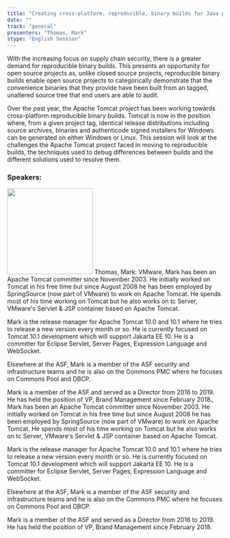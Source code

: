 ```yaml
---
title: "Creating cross-platform, reproducible, binary builds for Java projects"
date: "" 
track: "general"
presenters: "Thomas, Mark"
stype: "English Session"
---
```

With the increasing focus on supply chain security, there is a greater demand for reproducible binary builds. This presents an opportunity for open source projects as, unlike closed source projects, reproducible binary builds enable open source projects to categorically demonstrate that the convenience binaries that they provide have been built from an tagged, unaltered source tree that end users are able to audit.

Over the past year, the Apache Tomcat project has been working towards cross-platform reproducible binary builds. Tomcat is now in the position where, from a given project tag, identical release distributions including source archives, binaries and authenticode signed installers for Windows can be generated on either Windows or Linux. This session will look at the challenges the Apache Tomcat project faced in moving to reproducible builds, the techniques used to debug differences between builds and the different solutions used to resolve them.
 ### Speakers: 
 <img src="images/speaker/1029.png" width="200" />
 Thomas, Mark: VMware, Mark has been an Apache Tomcat committer since November 2003. He initially worked on Tomcat in his free time but since August 2008 he has been employed by SpringSource (now part of VMware) to work on Apache Tomcat. He spends most of his time working on Tomcat but he also works on tc Server, VMware's Servlet & JSP container based on Apache Tomcat.

Mark is the release manager for Apache Tomcat 10.0 and 10.1 where he tries to release a new version every month or so. He is currently focused on Tomcat 10.1 development which will support Jakarta EE 10. He is a committer for Eclipse Servlet, Server Pages, Expression Language and WebSocket.

Elsewhere at the ASF, Mark is a member of the ASF security and infrastructure teams and he is also on the Commons PMC where he focuses on Commons Pool and DBCP.

Mark is a member of the ASF and served as a Director from 2016 to 2019. He has held the position of VP, Brand Management since February 2018., Mark has been an Apache Tomcat committer since November 2003. He initially worked on Tomcat in his free time but since August 2008 he has been employed by SpringSource (now part of VMware) to work on Apache Tomcat. He spends most of his time working on Tomcat but he also works on tc Server, VMware's Servlet & JSP container based on Apache Tomcat.

Mark is the release manager for Apache Tomcat 10.0 and 10.1 where he tries to release a new version every month or so. He is currently focused on Tomcat 10.1 development which will support Jakarta EE 10. He is a committer for Eclipse Servlet, Server Pages, Expression Language and WebSocket.

Elsewhere at the ASF, Mark is a member of the ASF security and infrastructure teams and he is also on the Commons PMC where he focuses on Commons Pool and DBCP.

Mark is a member of the ASF and served as a Director from 2016 to 2019. He has held the position of VP, Brand Management since February 2018.
 